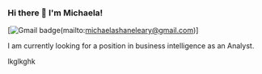 ### Hi there 👋 I'm Michaela!
[![Gmail badge](https://img.shields.io/badge/-michaelashaneleary@gmail.com-D14836?style=for-the-badge&logo=gmail&logoColor=white)(mailto:michaelashaneleary@gmail.com)]

I am currently looking for a position in business intelligence as an Analyst.

lkglkghk

